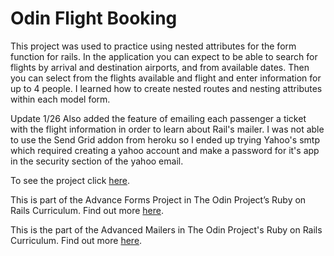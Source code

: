 # Odin Flight Booking

This project was used to practice using nested attributes for the form function for rails. In the application you can expect to be able to search for flights by arrival and destination airports, and from available dates. Then you can select from the flights available and flight and enter information for up to 4 people. I learned how to create nested routes and nesting attributes within each model form.

Update 1/26
Also added the feature of emailing each passenger a ticket with the flight information in order to learn about
Rail's mailer. I was not able to use the Send Grid addon from heroku so I ended up trying Yahoo's smtp
which required creating a yahoo account and make a password for it's app in the security section of the yahoo email.

To see the project click [here](https://odin-flight.herokuapp.com/).

This is part of the Advance Forms Project in The Odin Project’s Ruby on Rails Curriculum. Find out more [here](https://www.theodinproject.com/courses/ruby-on-rails/lessons/building-advanced-forms).

This is the part of the Advanced Mailers in The Odin Project's Ruby on Rails Curriculum. Find out more [here](https://www.theodinproject.com/lessons/sending-confirmation-emails).
